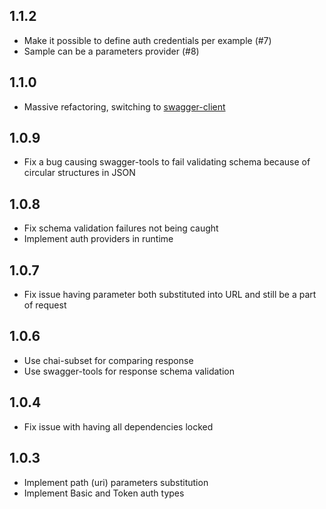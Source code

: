 ## 1.1.2

- Make it possible to define auth credentials per example (#7)
- Sample can be a parameters provider (#8)

## 1.1.0

- Massive refactoring, switching to [swagger-client](https://www.npmjs.com/package/swagger-client)

## 1.0.9

- Fix a bug causing swagger-tools to fail validating schema because of circular structures in JSON

## 1.0.8

- Fix schema validation failures not being caught
- Implement auth providers in runtime

## 1.0.7

- Fix issue having parameter both substituted into URL and still be a part of request

## 1.0.6

- Use chai-subset for comparing response
- Use swagger-tools for response schema validation

## 1.0.4

- Fix issue with having all dependencies locked

## 1.0.3

- Implement path (uri) parameters substitution
- Implement Basic and Token auth types
